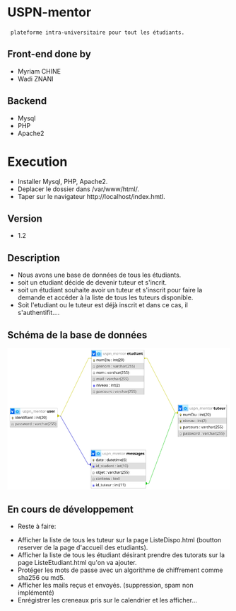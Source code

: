# USPN-mentor
  ` plateforme intra-universitaire pour tout les étudiants.`

 ## Front-end done by
 * Myriam CHINE
 * Wadi ZNANI
 
 ## Backend
 * Mysql
 * PHP
 * Apache2
 
 # Execution
 * Installer Mysql, PHP, Apache2. 
 * Deplacer le dossier dans /var/www/html/. 
 * Taper sur le navigateur http://localhost/index.hmtl. 
 
 ## Version
 * 1.2
 
 ## Description
 * Nous avons une base de données de tous les étudiants. 
 * soit un etudiant décide de devenir tuteur et s'incrit. 
 * soit un étudiant souhaite avoir un tuteur et s'inscrit pour faire la demande et accéder à la liste de tous les tuteurs disponible. 
 * Soit l'etudiant ou le tuteur est déjà inscrit et dans ce cas, il s'authentifit....
 
 ## Schéma de la base de données
 <img src=database/schema.png alt="schema"/>
 
 ## En cours de développement
 - Reste à faire: 
 * Afficher la liste de tous les tuteur sur la page ListeDispo.html (boutton reserver de la page d'accueil des etudiants). 
 * Afficher la liste de tous les étudiant désirant prendre des tutorats sur la page ListeEtudiant.html qu'on va ajouter. 
 * Protéger les mots de passe avec un algorithme de chiffrement comme sha256 ou md5. 
 * Afficher les mails reçus et envoyés. (suppression, spam non implémenté)
 * Enrégistrer les creneaux pris sur le calendrier et les afficher...	
 

 
